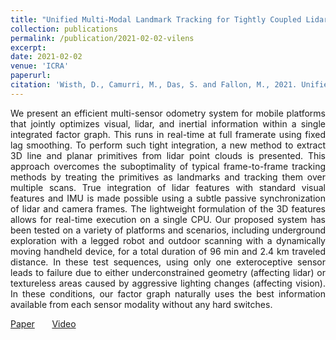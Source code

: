 ```yaml
---
title: "Unified Multi-Modal Landmark Tracking for Tightly Coupled Lidar-Visual-Inertial Odometry"
collection: publications
permalink: /publication/2021-02-02-vilens
excerpt:
date: 2021-02-02
venue: 'ICRA'
paperurl:
citation: 'Wisth, D., Camurri, M., Das, S. and Fallon, M., 2021. Unified multi-modal landmark tracking for tightly coupled lidar-visual-inertial odometry. <i>IEEE Robotics and Automation Letters</i>, 6(2), pp.1004-1011.'
---
```

<p style="text-align: justify;"> 
We present an efficient multi-sensor odometry system for mobile platforms that jointly optimizes visual, lidar, and inertial information within a single integrated factor graph. This runs in real-time at full framerate using fixed lag smoothing. To perform such tight integration, a new method to extract 3D line and planar primitives from lidar point clouds is presented. This approach overcomes the suboptimality of typical frame-to-frame tracking methods by treating the primitives as landmarks and tracking them over multiple scans. True integration of lidar features with standard visual features and IMU is made possible using a subtle passive synchronization of lidar and camera frames. The lightweight formulation of the 3D features allows for real-time execution on a single CPU. Our proposed system has been tested on a variety of platforms and scenarios, including underground exploration with a legged robot and outdoor scanning with a dynamically moving handheld device, for a total duration of 96 min and 2.4 km traveled distance. In these test sequences, using only one exteroceptive sensor leads to failure due to either underconstrained geometry (affecting lidar) or textureless areas caused by aggressive lighting changes (affecting vision). In these conditions, our factor graph naturally uses the best information available from each sensor modality without any hard switches.
</p>

[Paper](http://academicpages.github.io/files/vilens.pdf) &nbsp; &nbsp; &nbsp; [Video](https://www.youtube.com/watch?v=MjXYAHurWe8)